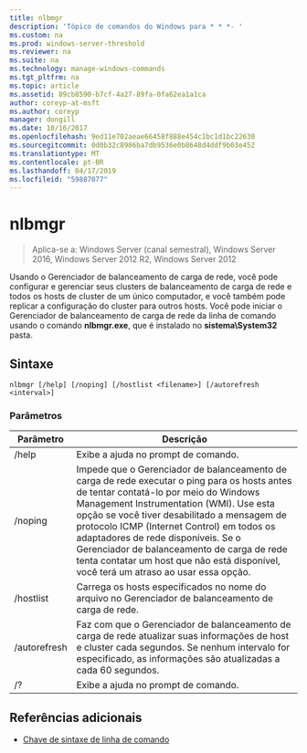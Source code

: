 ```yaml
---
title: nlbmgr
description: 'Tópico de comandos do Windows para * * *- '
ms.custom: na
ms.prod: windows-server-threshold
ms.reviewer: na
ms.suite: na
ms.technology: manage-windows-commands
ms.tgt_pltfrm: na
ms.topic: article
ms.assetid: 89cb8590-b7cf-4a27-89fa-0fa62ea1a1ca
author: coreyp-at-msft
ms.author: coreyp
manager: dongill
ms.date: 10/16/2017
ms.openlocfilehash: 9ed11e702aeae66458f888e454c1bc1d1bc22630
ms.sourcegitcommit: 0d0b32c8986ba7db9536e0b8648d4ddf9b03e452
ms.translationtype: MT
ms.contentlocale: pt-BR
ms.lasthandoff: 04/17/2019
ms.locfileid: "59887077"
---
```

# <a name="nlbmgr"></a>nlbmgr

>Aplica-se a: Windows Server (canal semestral), Windows Server 2016, Windows Server 2012 R2, Windows Server 2012

Usando o Gerenciador de balanceamento de carga de rede, você pode configurar e gerenciar seus clusters de balanceamento de carga de rede e todos os hosts de cluster de um único computador, e você também pode replicar a configuração do cluster para outros hosts. Você pode iniciar o Gerenciador de balanceamento de carga de rede da linha de comando usando o comando **nlbmgr.exe**, que é instalado no **sistema\System32** pasta.
## <a name="syntax"></a>Sintaxe
```
nlbmgr [/help] [/noping] [/hostlist <filename>] [/autorefresh <interval>]
```
### <a name="parameters"></a>Parâmetros
|Parâmetro|Descrição|
|-------|--------|
|/help|Exibe a ajuda no prompt de comando.|
|/noping|Impede que o Gerenciador de balanceamento de carga de rede executar o ping para os hosts antes de tentar contatá-lo por meio do Windows Management Instrumentation (WMI). Use esta opção se você tiver desabilitado a mensagem de protocolo ICMP (Internet Control) em todos os adaptadores de rede disponíveis. Se o Gerenciador de balanceamento de carga de rede tenta contatar um host que não está disponível, você terá um atraso ao usar essa opção.|
|/hostlist <filename>|Carrega os hosts especificados no nome do arquivo no Gerenciador de balanceamento de carga de rede.|
|/autorefresh <interval>|Faz com que o Gerenciador de balanceamento de carga de rede atualizar suas informações de host e cluster cada <interval> segundos. Se nenhum intervalo for especificado, as informações são atualizadas a cada 60 segundos.|
|/?|Exibe a ajuda no prompt de comando.|
## <a name="additional-references"></a>Referências adicionais
-   [Chave de sintaxe de linha de comando](command-line-syntax-key.md)

